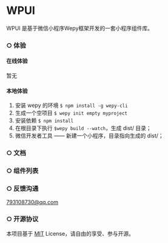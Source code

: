 # WPUI

WPUI 是基于微信小程序Wepy框架开发的一套小程序组件库。

### ○ 体验

#### 在线体验
暂无
#### 本地体验

1. 安装 wepy 的环境 `$ npm install -g wepy-cli`
2. 生成一个空项目 `$ wepy init empty myproject`
3. 安装依赖 `$ npm install`
4. 在根目录下执行 `$wepy build --watch`，生成 dist/ 目录；
5. 微信开发者工具 —— 新建一个小程序，目录指向生成的 dist/；


### ○ 文档


### ○ 组件列表



### ○ 反馈沟通

793108730@qq.com

### ○ 开源协议

本项目基于 [MIT](http://opensource.org/licenses/MIT) License，请自由的享受、参与开源。


